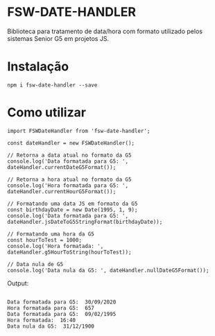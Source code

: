 # FSW-DATE-HANDLER

Biblioteca para tratamento de data/hora com formato utilizado pelos sistemas Senior G5 em projetos JS. 

# Instalação

`npm i fsw-date-handler --save`

# Como utilizar

```
import FSWDateHandler from 'fsw-date-handler';

const dateHandler = new FSWDateHandler();

// Retorna a data atual no formato da G5
console.log('Data formatada para G5: ', dateHandler.currentDateG5Format());

// Retorna a hora atual no formato da G5
console.log('Hora formatada para G5: ', dateHandler.currentHourG5Format());

// Formatando uma data JS em formato da G5
const birthdayDate = new Date(1995, 1, 9);
console.log('Data formatada para G5: ', dateHandler.jsDateToG5StringFormat(birthdayDate));

// Formatando uma hora da G5
const hourToTest = 1000; 
console.log('Hora formatada: ', dateHandler.g5HourToString(hourToTest));

// Data nula de G5
console.log('Data nula da G5: ', dateHandler.nullDateG5Format());

```


Output: 
```

Data formatada para G5:  30/09/2020
Hora formatada para G5:  657
Data formatada para G5:  09/02/1995
Hora formatada:  16:40
Data nula da G5:  31/12/1900

```